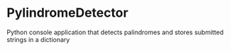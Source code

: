 # PylindromeDetector
Python console application that detects palindromes and stores submitted strings in a dictionary
